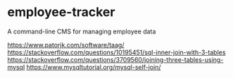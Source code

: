 # employee-tracker
A command-line CMS for managing employee data


https://www.patorjk.com/software/taag/
https://stackoverflow.com/questions/10195451/sql-inner-join-with-3-tables
https://stackoverflow.com/questions/3709560/joining-three-tables-using-mysql
https://www.mysqltutorial.org/mysql-self-join/
